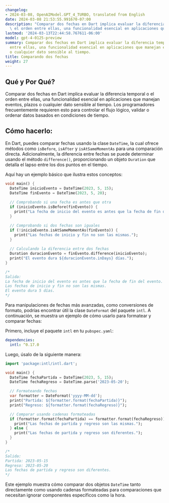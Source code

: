 ```yaml
---
changelog:
- 2024-03-08, OpenAIModel.GPT_4_TURBO, translated from English
date: 2024-03-08 21:53:55.991670-07:00
description: "Comparar dos fechas en Dart implica evaluar la diferencia temporal o\
  \ el orden entre ellas, una funcionalidad esencial en aplicaciones que manejan eventos,\u2026"
lastmod: '2024-03-13T22:44:58.767611-06:00'
model: gpt-4-0125-preview
summary: Comparar dos fechas en Dart implica evaluar la diferencia temporal o el orden
  entre ellas, una funcionalidad esencial en aplicaciones que manejan eventos, plazos
  o cualquier dato sensible al tiempo.
title: Comparando dos fechas
weight: 27
---
```


## Qué y Por Qué?
Comparar dos fechas en Dart implica evaluar la diferencia temporal o el orden entre ellas, una funcionalidad esencial en aplicaciones que manejan eventos, plazos o cualquier dato sensible al tiempo. Los programadores frecuentemente requieren esto para controlar el flujo lógico, validar o ordenar datos basados en condiciones de tiempo.

## Cómo hacerlo:
En Dart, puedes comparar fechas usando la clase `DateTime`, la cual ofrece métodos como `isBefore`, `isAfter` y `isAtSameMomentAs` para una comparación directa. Adicionalmente, la diferencia entre fechas se puede determinar usando el método `difference()`, proporcionando un objeto `Duration` que detalla el lapso entre los dos puntos en el tiempo.

Aquí hay un ejemplo básico que ilustra estos conceptos:

```dart
void main() {
  DateTime inicioEvento = DateTime(2023, 5, 15);
  DateTime finEvento = DateTime(2023, 5, 20);
  
  // Comprobando si una fecha es antes que otra
  if (inicioEvento.isBefore(finEvento)) {
    print("La fecha de inicio del evento es antes que la fecha de fin del evento.");
  }

  // Comprobando si dos fechas son iguales
  if (!inicioEvento.isAtSameMomentAs(finEvento)) {
    print("Las fechas de inicio y fin no son las mismas.");
  }
  
  // Calculando la diferencia entre dos fechas
  Duration duracionEvento = finEvento.difference(inicioEvento);
  print("El evento dura ${duracionEvento.inDays} días.");
}

/*
Salida:
La fecha de inicio del evento es antes que la fecha de fin del evento.
Las fechas de inicio y fin no son las mismas.
El evento dura 5 días.
*/
```

Para manipulaciones de fechas más avanzadas, como conversiones de formato, podrías encontrar útil la clase `DateFormat` del paquete `intl`. A continuación, se muestra un ejemplo de cómo usarlo para formatear y comparar fechas:

Primero, incluye el paquete `intl` en tu `pubspec.yaml`:

```yaml
dependencies:
  intl: ^0.17.0
```

Luego, úsalo de la siguiente manera:

```dart
import 'package:intl/intl.dart';

void main() {
  DateTime fechaPartida = DateTime(2023, 5, 15);
  DateTime fechaRegreso = DateTime.parse('2023-05-20');

  // Formateando fechas
  var formatter = DateFormat('yyyy-MM-dd');
  print("Partida: ${formatter.format(fechaPartida)}");
  print("Regreso: ${formatter.format(fechaRegreso)}");

  // Comparar usando cadenas formateadas
  if (formatter.format(fechaPartida) == formatter.format(fechaRegreso)) {
    print("Las fechas de partida y regreso son las mismas.");
  } else {
    print("Las fechas de partida y regreso son diferentes.");
  }
}

/*
Salida:
Partida: 2023-05-15
Regreso: 2023-05-20
Las fechas de partida y regreso son diferentes.
*/
```

Este ejemplo muestra cómo comparar dos objetos `DateTime` tanto directamente como usando cadenas formateadas para comparaciones que necesitan ignorar componentes específicos como la hora.
